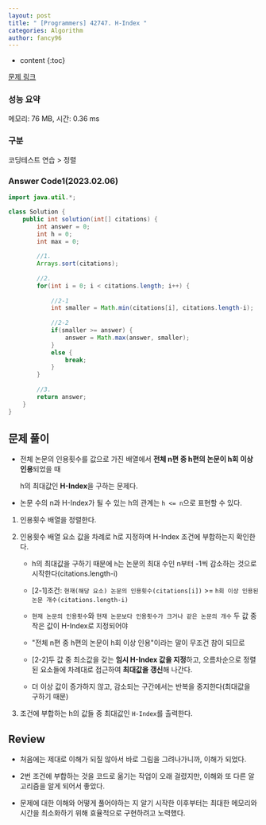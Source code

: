 ```yaml
---
layout: post
title: " [Programmers] 42747. H-Index "
categories: Algorithm
author: fancy96
---
```

* content
{:toc}

[문제 링크](https://school.programmers.co.kr/learn/courses/30/lessons/42747)

### 성능 요약

메모리: 76 MB, 시간: 0.36 ms

### 구분

코딩테스트 연습 > 정렬

### Answer Code1(2023.02.06)

```java
import java.util.*;

class Solution {
    public int solution(int[] citations) {
        int answer = 0;
        int h = 0;
        int max = 0;
        
        //1.
        Arrays.sort(citations);
        
        //2.
        for(int i = 0; i < citations.length; i++) {
        
            //2-1
            int smaller = Math.min(citations[i], citations.length-i);
            
            //2-2
            if(smaller >= answer) {
                answer = Math.max(answer, smaller);
            }
            else {
                break;
            }
        }
        
        //3.
        return answer;
    }
}
```

## 문제 풀이

* 전체 논문의 인용횟수를 값으로 가진 배열에서 **전체 n편 중 h편의 논문이 h회 이상 인용**되었을 때

    h의 최대값인 **H-Index**을 구하는 문제다.

* 논문 수의 n과 H-Index가 될 수 있는 h의 관계는 `h <= n`으로 표현할 수 있다.

1. 인용횟수 배열을 정렬한다.

2. 인용횟수 배열 요소 값을 차례로 h로 지정하며 H-Index 조건에 부합하는지 확인한다.

    * h의 최대값을 구하기 때문에 `h`는 논문의 최대 수인 n부터 -1씩 감소하는 것으로 시작한다(citations.length-i)

    * [2-1]조건: `현재(해당 요소) 논문의 인용횟수(citations[i])` >= `h회 이상 인용된 논문 개수(citations.length-i)`

    * `현재 논문의 인용횟수`와 `현재 논문보다 인용횟수가 크거나 같은 논문의 개수` 두 값 중 작은 값이 H-Index로 지정되어야

    * "전체 n편 중 h편의 논문이 h회 이상 인용"이라는 말이 무조건 참이 되므로

    * [2-2]두 값 중 최소값을 갖는 **임시 H-Index 값을 지정**하고, 오름차순으로 정렬된 요소들에 차례대로 접근하여 **최대값을 갱신**해 나간다.

    * 더 이상 값이 증가하지 않고, 감소되는 구간에서는 반복을 중지한다(최대값을 구하기 때문)

3. 조건에 부합하는 h의 값들 중 최대값인 `H-Index`를 출력한다.

## Review

* 처음에는 제대로 이해가 되질 않아서 바로 그림을 그려나가니까, 이해가 되었다.

* 2번 조건에 부합하는 것을 코드로 옮기는 작업이 오래 걸렸지만, 이해와 또 다른 알고리즘을 알게 되어서 좋았다.

* 문제에 대한 이해와 어떻게 풀어야하는 지 알기 시작한 이후부터는 최대한 메모리와 시간을 최소화하기 위해 효율적으로 구현하려고 노력했다.